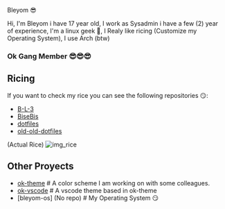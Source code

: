 Bleyom 😎

Hi, I'm Bleyom i have 17 year old, I work as Sysadmin i have a few (2) year of experience, I'm a linux geek 🤍, I Realy like ricing (Customize my Operating System), I use Arch (btw)

### Ok Gang Member 😎😎😎

## Ricing
If you want to check my rice you can see the following repositories 😏:

- [B-L-3](https://github.com/Bleyom/B-L-3)
- [BiseBis](https://github.com/Bleyom/BiseBis)
- [dotfiles](https://github.com/Bleyom/dotfiles)
- [old-old-dotfiles](https://github.com/Bleyom/old-old-dotfiles)

(Actual Rice)
![img_rice](https://i.imgur.com/V5BRi1r.png)

## Other Proyects

- [ok-theme](https://github.com/itsook/ok-theme) # A color scheme I am working on with some colleagues.
- [ok-vscode](https://github.com/itsook/ok-vscode-theme) # A vscode theme based in ok-theme
- [bleyom-os] (No repo) # My Operating System 😏
